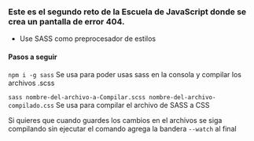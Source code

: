 ### Este es el segundo reto de la Escuela de JavaScript donde se crea un pantalla de error 404.

- Use SASS como preprocesador de estilos

#### Pasos a seguir

`npm i -g sass` Se usa para poder usas sass en la consola y compilar los archivos .scss

`sass nombre-del-archivo-a-Compilar.scss nombre-del-archivo-compilado.css`
Se usa para compilar el archivo de SASS a CSS

Si quieres que cuando guardes los cambios en el archivos se siga compilando sin ejecutar el comando
agrega la bandera `--watch` al final
